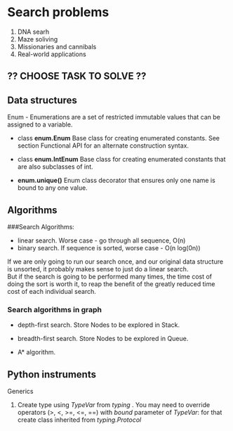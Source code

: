 # Search problems

1. DNA searh 
2. Maze soliving 
3. Missionaries and cannibals
4. Real-world applications

## ?? CHOOSE TASK TO SOLVE ??

## Data structures 

Enum - Enumerations are a set of restricted immutable values that can be assigned to a variable.

* class **enum.Enum**
Base class for creating enumerated constants. See section Functional API for an alternate construction syntax.

* class **enum.IntEnum**
Base class for creating enumerated constants that are also subclasses of int.

* **enum.unique()**
Enum class decorator that ensures only one name is bound to any one value.

## Algorithms
###Search Algorithms:  
 - linear search. Worse case - go through all sequence, O(n)
 - binary search. If sequence is sorted, worse case - O(n log(0n))
 
 If we are only going to run our search once, and our original data structure is unsorted, it probably makes
sense to just do a linear search.   
But if the search is going to be performed many times, the time cost of doing the sort is worth it, to reap the benefit of the greatly reduced
time cost of each individual search.


### Search algorithms in graph
- depth-first search. Store Nodes to be explored in Stack. 
  
- breadth-first search. Store Nodes to be explored in Queue.

- A* algorithm. 

## Python instruments

Generics

1. Create type using *TypeVar* from *typing* . You may need to override operators (>, <, >=, <=, ==) with *bound* parameter of *TypeVar*: for that create class inherited from *typing.Protocol*

